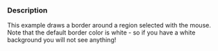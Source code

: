 ### Description
This example draws a border around a region selected with the mouse. Note that the default border color is white - so if you have a white background you will not see anything!
